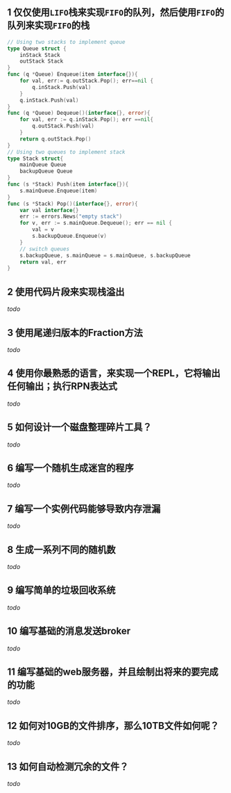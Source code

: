 ## 1 仅仅使用`LIFO`栈来实现`FIFO`的队列，然后使用`FIFO`的队列来实现`FIFO`的栈
  
```go
// Using two stacks to implement queue
type Queue struct {
    inStack Stack
    outStack Stack
}
func (q *Queue) Enqueue(item interface{}){
    for val, err:= q.outStack.Pop(); err==nil {
        q.inStack.Push(val)
    }
    q.inStack.Push(val)
}
func (q *Queue) Dequeue()(interface{}, error){
    for val, err := q.inStack.Pop(); err ==nil{
        q.outStack.Push(val)
    }
    return q.outStack.Pop()
}
// Using two queues to implement stack
type Stack struct{
    mainQueue Queue
    backupQueue Queue
}
func (s *Stack) Push(item interface{}){
    s.mainQueue.Enqueue(item)
}
func (s *Stack) Pop()(interface{}, error){
    var val interface{}
    err := errors.News("empty stack")
    for v, err := s.mainQueue.Dequeue(); err == nil {
        val = v
        s.backupQueue.Enqueue(v)
    }
    // switch queues
    s.backupQueue, s.mainQueue = s.mainQueue, s.backupQueue
    return val, err
}

```

## 2 使用代码片段来实现栈溢出
*todo*
## 3 使用尾递归版本的Fraction方法
*todo*
## 4 使用你最熟悉的语言，来实现一个REPL，它将输出任何输出；执行RPN表达式
*todo*

## 5 如何设计一个磁盘整理碎片工具？
*todo*

## 6 编写一个随机生成迷宫的程序
*todo*

## 7 编写一个实例代码能够导致内存泄漏
*todo*

## 8 生成一系列不同的随机数
*todo*

## 9 编写简单的垃圾回收系统
*todo*

## 10 编写基础的消息发送broker
*todo*

## 11 编写基础的web服务器，并且绘制出将来的要完成的功能
*todo*

## 12 如何对10GB的文件排序，那么10TB文件如何呢？
*todo*
## 13 如何自动检测冗余的文件？
*todo*

